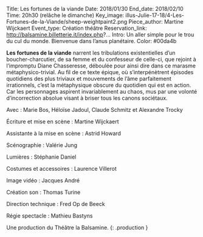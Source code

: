 Title: Les fortunes de la viande
Date: 2018/01/30
End_date: 2018/02/10
Time: 20h30 (relâche le dimanche)
Key_image: illus-Julie-17-18/4-Les-Fortunes-de-la-Viande/sheep-weightpaint2.png
Piece_author: Martine Wijckaert
Event_type: Création théâtre
Reservation_link: http://balsamine.billetterie.it/index.php?...
Intro: Un aller simple pour le trou du cul du monde. Bienvenue dans l’anus planétaire.
Color: #00da4b


**Les fortunes de la viande** narrent les tribulations existentielles d’un boucher-charcutier, de sa femme et du confesseur de celle-ci, que rejoint à l’impromptu Diane Chasseresse, déboulée pour ainsi dire dans ce marasme métaphysico-trivial. Au fil de ce texte épique, où s’interpénètrent épisodes quotidiens des plus triviaux et mouvements de l’âme parfaitement irrationnels, c’est la métaphysique obscure du quotidien qui est en action. Car les personnages aspirent invariablement au chaos, mus par une volonté d’incorrection absolue visant à briser tous les canons sociétaux.


Avec
:   Marie Bos, Héloïse Jadoul, Claude Schmitz et Alexandre Trocky

Écriture et mise en scène
:   Martine Wijckaert

Assistante à la mise en scène
:   Astrid Howard

Scénographie
:   Valérie Jung

Lumières
:   Stéphanie Daniel

Costumes et accessoires
:   Laurence Villerot

Image vidéo
:   Jacques André

Création son
:   Thomas Turine

Direction technique
:   Fred Op de Beeck

Régie spectacle
:   Mathieu Bastyns

Une production du Théâtre la Balsamine.
{: .production }
